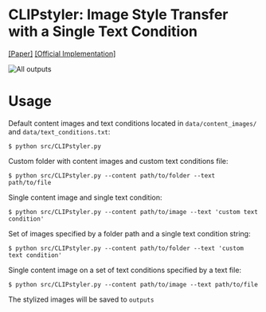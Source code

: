 # CLIPstyler: Image Style Transfer with a Single Text Condition
[[Paper]](https://arxiv.org/abs/2112.00374) [[Official Implementation]](https://github.com/cyclomon/CLIPstyler)


![All outputs](outputs/output_all.png)


# Usage

Default content images and text conditions located in `data/content_images/` and `data/text_conditions.txt`:
```
$ python src/CLIPstyler.py
```

Custom folder with content images and custom text conditions file:
```
$ python src/CLIPstyler.py --content path/to/folder --text path/to/file
```

Single content image and single text condition:
```
$ python src/CLIPstyler.py --content path/to/image --text 'custom text condition'
```

Set of images specified by a folder path and a single text condition string:
```
$ python src/CLIPstyler.py --content path/to/folder --text 'custom text condition'
```

Single content image on a set of text conditions specified by a text file:
```
$ python src/CLIPstyler.py --content path/to/image --text path/to/file
```

The stylized images will be saved to `outputs`
